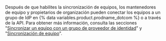 Después de que habilites la sincronización de equipos, los mantenedores de equipo y propietarios de organización pueden conectar los equipos a un grupo de IdP en {% data variables.product.prodname_dotcom %} o a través de la API. Para obtener más información, consulta las secciones "[Sincronizar un equipo con un grupo de proveedor de identidad](/github/setting-up-and-managing-organizations-and-teams/synchronizing-a-team-with-an-identity-provider-group)" y "[Sincronización de equipo](/rest/reference/teams#team-sync)".
